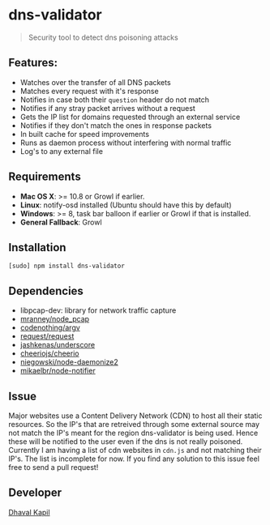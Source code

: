 # dns-validator

> Security tool to detect dns poisoning attacks

## Features:

 - Watches over the transfer of all DNS packets
 - Matches every request with it's response
 - Notifies in case both their `question` header do not match
 - Notifies if any stray packet arrives without a request
 - Gets the IP list for domains requested through an external service
 - Notifies if they don't match the ones in response packets
 - In built cache for speed improvements
 - Runs as daemon process without interfering with normal traffic
 - Log's to any external file

## Requirements
- **Mac OS X**: >= 10.8 or Growl if earlier.
- **Linux**: notify-osd installed (Ubuntu should have this by default)
- **Windows**: >= 8, task bar balloon if earlier or Growl if that is installed.
- **General Fallback**: Growl

## Installation

```
[sudo] npm install dns-validator
```

## Dependencies

- libpcap-dev: library for network traffic capture
- [mranney/node_pcap](https://github.com/mranney/node_pcap)
- [codenothing/argv](https://github.com/codenothing/argv)
- [request/request](https://github.com/request/request)
- [jashkenas/underscore](https://github.com/jashkenas/underscore)
- [cheeriojs/cheerio](https://github.com/cheeriojs/cheerio)
- [niegowski/node-daemonize2](https://github.com/niegowski/node-daemonize2)
- [mikaelbr/node-notifier](https://github.com/mikaelbr/node-notifier)

## Issue

Major websites use a Content Delivery Network (CDN) to host all their static resources. So the IP's that are retreived through some external source may not match the IP's meant for the region dns-validator is being used. Hence these will be notified to the user even if the dns is not really poisoned. Currently I am having a list of cdn websites in `cdn.js` and not matching their IP's. The list is incomplete for now. If you find any solution to this issue feel free to send a pull request!

## Developer
[Dhaval Kapil](https://dhavalkapil.com/)